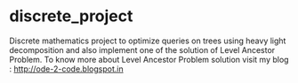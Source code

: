 # discrete_project
Discrete mathematics project to optimize queries on trees using heavy light decomposition and also implement one of the solution of Level Ancestor Problem.
To know more about Level Ancestor Problem solution visit my blog : http://ode-2-code.blogspot.in
